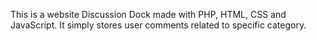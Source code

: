 This is a website Discussion Dock made with PHP, HTML, CSS and JavaScript.
It simply stores user comments related to specific category.

